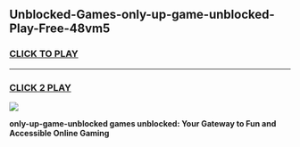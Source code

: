 
## Unblocked-Games-only-up-game-unblocked-Play-Free-48vm5
<h3>
<a href="https://premium76.site?title=only-up-game-unblocked&ref=19M">CLICK TO PLAY</a></h3>
<hr>

<h3>
<a href="https://premium76.site?title=only-up-game-unblocked&ref=19M">CLICK 2 PLAY</a>
  
</h3>

<a href="https://premium76.site?title=only-up-game-unblocked&ref=19M"><img src="https://clearcache.store/games.png"></a>


**only-up-game-unblocked games unblocked: Your Gateway to Fun and Accessible Online Gaming**
